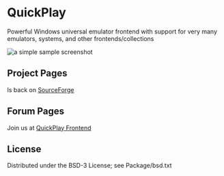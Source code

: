 QuickPlay
=========

Powerful Windows universal emulator frontend with support for very many emulators, systems, and other frontends/collections

![a simple sample screenshot](http://i1291.photobucket.com/albums/b551/tonywoodecode/QuickPlayExample_zps78848d79.png)

## Project Pages

Is back on [SourceForge](http://quickplay.sourceforge.net/)

## Forum Pages

Join us at [QuickPlay Frontend](http://www.quickplayfrontend.com/)


## License

Distributed under the BSD-3 License; see Package/bsd.txt

